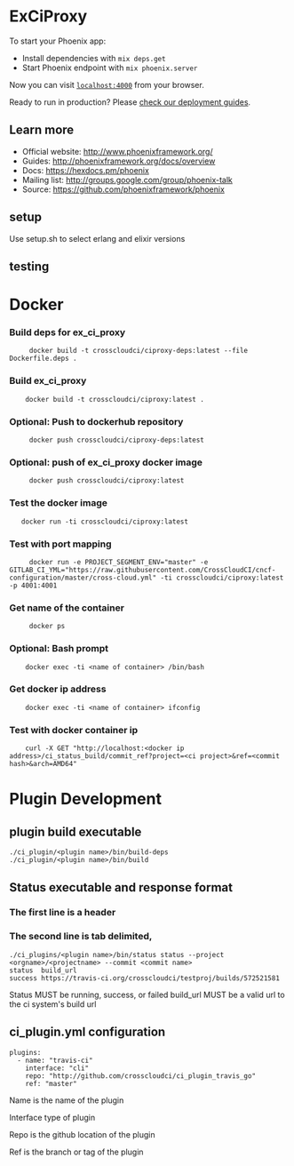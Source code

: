 # ExCiProxy

To start your Phoenix app:

  * Install dependencies with `mix deps.get`
  * Start Phoenix endpoint with `mix phoenix.server`

Now you can visit [`localhost:4000`](http://localhost:4000) from your browser.

Ready to run in production? Please [check our deployment guides](http://www.phoenixframework.org/docs/deployment).

## Learn more

  * Official website: http://www.phoenixframework.org/
  * Guides: http://phoenixframework.org/docs/overview
  * Docs: https://hexdocs.pm/phoenix
  * Mailing list: http://groups.google.com/group/phoenix-talk
  * Source: https://github.com/phoenixframework/phoenix


## setup

Use setup.sh to select erlang and elixir versions

## testing

# Docker

### Build deps for ex_ci_proxy 

```
	 docker build -t crosscloudci/ciproxy-deps:latest --file Dockerfile.deps .
```

### Build ex_ci_proxy
```
	docker build -t crosscloudci/ciproxy:latest . 
```
	 
### Optional: Push to dockerhub repository
```
	 docker push crosscloudci/ciproxy-deps:latest
```
	
### Optional: push of ex_ci_proxy docker image
```
	 docker push crosscloudci/ciproxy:latest
```

### Test the docker image
```
   docker run -ti crosscloudci/ciproxy:latest
```
### Test with port mapping 
```
	 docker run -e PROJECT_SEGMENT_ENV="master" -e GITLAB_CI_YML="https://raw.githubusercontent.com/CrossCloudCI/cncf-configuration/master/cross-cloud.yml" -ti crosscloudci/ciproxy:latest -p 4001:4001 
```
### Get name of the container 
```
	 docker ps 
```
### Optional: Bash prompt 
```
	docker exec -ti <name of container> /bin/bash 
```
### Get docker ip address 
```
	docker exec -ti <name of container> ifconfig
```
### Test with docker container ip 
```
	curl -X GET "http://localhost:<docker ip address>/ci_status_build/commit_ref?project=<ci project>&ref=<commit hash>&arch=AMD64" 
```

# Plugin Development
## plugin build executable
```
./ci_plugin/<plugin name>/bin/build-deps
./ci_plugin/<plugin name>/bin/build
```
## Status executable and response format
### The first line is a header
### The second line is tab delimited, 
```
./ci_plugins/<plugin name>/bin/status status --project <orgname>/<projectname> --commit <commit name> 
status  build_url
success https://travis-ci.org/crosscloudci/testproj/builds/572521581 
```
Status MUST be running, success, or failed
build_url MUST be a valid url to the ci system's build url

## ci_plugin.yml configuration
```
plugins: 
  - name: "travis-ci" 
    interface: "cli" 
    repo: "http://github.com/crosscloudci/ci_plugin_travis_go"
    ref: "master"
```
 Name is the name of the plugin
 
 Interface type of plugin
 
 Repo is the github location of the plugin
 
 Ref is the branch or tag of the plugin 

 

